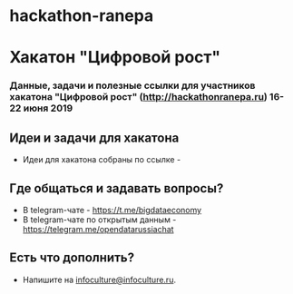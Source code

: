 # hackathon-ranepa
# Хакатон "Цифровой рост"

### Данные, задачи и полезные ссылки для участников хакатона "Цифровой рост" (http://hackathonranepa.ru) 16-22 июня 2019
## Идеи и задачи для хакатона

* Идеи для хакатона собраны по ссылке - 

## Где общаться и задавать вопросы?

* В telegram-чате - https://t.me/bigdataeconomy
* В telegram-чате по открытым данным - https://telegram.me/opendatarussiachat

## Есть что дополнить?

* Напишите на infoculture@infoculture.ru.
